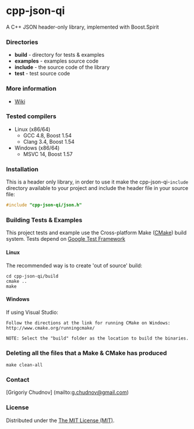 cpp-json-qi
===========

A C++ JSON header-only library, implemented with Boost.Spirit

### Directories

* **build** - directory for tests & examples
* **examples** - examples source code
* **include** - the source code of the library
* **test** - test source code

### More information

* [Wiki](https://github.com/gchudnov/cpp-json-qi/wiki)

### Tested compilers

* Linux (x86/64)
   * GCC 4.8, Boost 1.54
   * Clang 3.4, Boost 1.54
* Windows (x86/64)
   * MSVC 14, Boost 1.57

### Installation

This is a header only library, in order to use it make the cpp-json-qi-`include` directory available to your project and  include the header file in your source file:

```c++
#include "cpp-json-qi/json.h"
```

### Building Tests & Examples

This project tests and example use the Cross-platform Make ([CMake](http://www.cmake.org/)) build system.
Tests depend on [Google Test Framework](https://code.google.com/p/googletest/)

#### Linux

The recommended way is to create 'out of source' build:

```
cd cpp-json-qi/build
cmake ..
make
```

#### Windows

If using Visual Studio:
 
    Follow the directions at the link for running CMake on Windows:
    http://www.cmake.org/runningcmake/
    
    NOTE: Select the "build" folder as the location to build the binaries.


### Deleting all the files that a Make & CMake has produced 

```
make clean-all
```

### Contact

[Grigoriy Chudnov] (mailto:g.chudnov@gmail.com)

### License

Distributed under the [The MIT License (MIT)](https://github.com/gchudnov/cpp-json-qi/blob/master/LICENSE).
